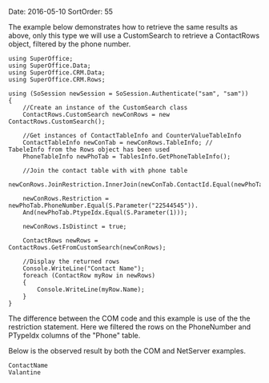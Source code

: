 Date: 2016-05-10
SortOrder: 55

The example below demonstrates how to retrieve the same results as above, only this type we will use a CustomSearch to retrieve a ContactRows object, filtered by the phone number.

```
using SuperOffice;
using SuperOffice.Data;
using SuperOffice.CRM.Data;
using SuperOffice.CRM.Rows;
 
using (SoSession newSession = SoSession.Authenticate("sam", "sam"))
{
    //Create an instance of the CustomSearch class 
    ContactRows.CustomSearch newConRows = new
ContactRows.CustomSearch();
 
    //Get instances of ContactTableInfo and CounterValueTableInfo
    ContactTableInfo newConTab = newConRows.TableInfo; //
TabeleInfo from the Rows object has been used
    PhoneTableInfo newPhoTab = TablesInfo.GetPhoneTableInfo();
 
    //Join the contact table with with phone table
   
newConRows.JoinRestriction.InnerJoin(newConTab.ContactId.Equal(newPhoTab.OwnerId));
 
    newConRows.Restriction =
newPhoTab.PhoneNumber.Equal(S.Parameter("22544545")).
    And(newPhoTab.PtypeIdx.Equal(S.Parameter(1)));
 
    newConRows.IsDistinct = true;
 
    ContactRows newRows =
ContactRows.GetFromCustomSearch(newConRows);
 
    //Display the returned rows
    Console.WriteLine("Contact Name");
    foreach (ContactRow myRow in newRows)
    {
        Console.WriteLine(myRow.Name);
    }
}
```

The difference between the COM code and this example is use of the the restriction statement. Here we filtered the rows on the PhoneNumber and PTypeIdx columns of the "Phone" table.

Below is the observed result by both the COM and NetServer examples.

```
ContactName
Valantine
```
